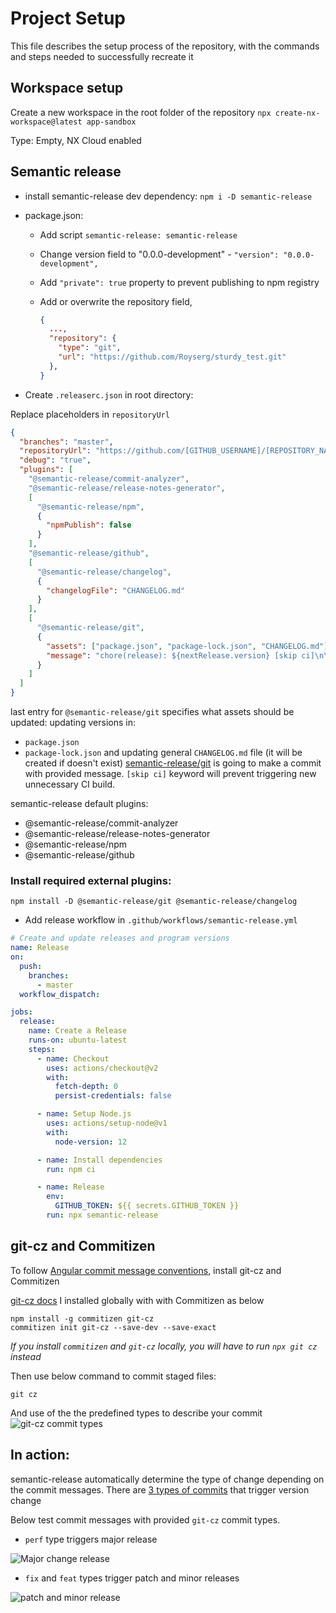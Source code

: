 # Project Setup
This file describes the setup process of the repository, with the commands and steps needed to successfully recreate it

## Workspace setup
Create a new workspace in the root folder of the repository
`npx create-nx-workspace@latest app-sandbox`

Type: Empty, NX Cloud enabled

## Semantic release

- install semantic-release dev dependency: `npm i -D semantic-release`

- package.json:

  - Add script `semantic-release: semantic-release`
  - Change version field to "0.0.0-development" - `"version": "0.0.0-development",`
  - Add `"private": true` property to prevent publishing to npm registry
  - Add or overwrite the repository field,

    ```json
    {
      ...,
      "repository": {
        "type": "git",
        "url": "https://github.com/Royserg/sturdy_test.git"
      },
    }
    ```

- Create `.releaserc.json` in root directory:

Replace placeholders in `repositoryUrl`

```json
{
  "branches": "master",
  "repositoryUrl": "https://github.com/[GITHUB_USERNAME]/[REPOSITORY_NAME]",
  "debug": "true",
  "plugins": [
    "@semantic-release/commit-analyzer",
    "@semantic-release/release-notes-generator",
    [
      "@semantic-release/npm",
      {
        "npmPublish": false
      }
    ],
    "@semantic-release/github",
    [
      "@semantic-release/changelog",
      {
        "changelogFile": "CHANGELOG.md"
      }
    ],
    [
      "@semantic-release/git",
      {
        "assets": ["package.json", "package-lock.json", "CHANGELOG.md"],
        "message": "chore(release): ${nextRelease.version} [skip ci]\n\n${nextRelease.notes}"
      }
    ]
  ]
}
```

last entry for `@semantic-release/git` specifies what assets should be updated:
updating versions in:

- `package.json`
- `package-lock.json`
  and updating general `CHANGELOG.md` file (it will be created if doesn't exist)
  [semantic-release/git](https://github.com/semantic-release/git) is going to make a commit with provided message.
  `[skip ci]` keyword will prevent triggering new unnecessary CI build.

semantic-release default plugins:

- @semantic-release/commit-analyzer
- @semantic-release/release-notes-generator
- @semantic-release/npm
- @semantic-release/github

### Install required external plugins:

```shell
npm install -D @semantic-release/git @semantic-release/changelog
```

- Add release workflow in `.github/workflows/semantic-release.yml`

```yml
# Create and update releases and program versions
name: Release
on:
  push:
    branches:
      - master
  workflow_dispatch:

jobs:
  release:
    name: Create a Release
    runs-on: ubuntu-latest
    steps:
      - name: Checkout
        uses: actions/checkout@v2
        with:
          fetch-depth: 0
          persist-credentials: false

      - name: Setup Node.js
        uses: actions/setup-node@v1
        with:
          node-version: 12

      - name: Install dependencies
        run: npm ci

      - name: Release
        env:
          GITHUB_TOKEN: ${{ secrets.GITHUB_TOKEN }}
        run: npx semantic-release
```

## git-cz and Commitizen

To follow [Angular commit message conventions](https://github.com/angular/angular.js/blob/master/DEVELOPERS.md#-git-commit-guidelines), install git-cz and Commitizen

[git-cz docs](https://github.com/streamich/git-cz)
I installed globally with with Commitizen as below

```shell
npm install -g commitizen git-cz
commitizen init git-cz --save-dev --save-exact
```
_If you install `commitizen` and `git-cz` locally, you will have to run `npx git cz` instead_


Then use below command to commit staged files:

```shell
git cz
```

And use of the the predefined types to describe your commit
![git-cz commit types](git-cz.png)

## In action:

semantic-release automatically determine the type of change depending on the commit messages. There are [3 types of commits](https://github.com/semantic-release/semantic-release#commit-message-format) that trigger version change

Below test commit messages with provided `git-cz` commit types.

- `perf` type triggers major release

![Major change release](perf_commit_type.jpg)

- `fix` and `feat` types trigger patch and minor releases

![patch and minor release](patch_and_minor_release.jpg)